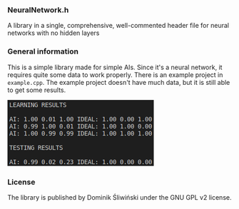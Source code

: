 ### NeuralNetwork.h

A library in a single, comprehensive, well-commented header file for neural networks with no hidden layers

### General information

This is a simple library made for simple AIs. Since it's a neural network, it requires quite some data to work properly. There is an example project in ```example.cpp```. The example project doesn't have much data, but it is still able to get some results.

![plot](results.png) 

### License

The library is published by Dominik Śliwiński under the GNU GPL v2 license.
